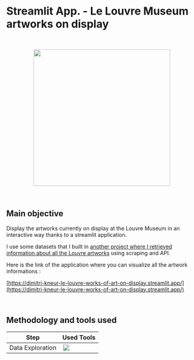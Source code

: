 # Streamlit App. - Le Louvre Museum artworks on display

<br>

<p align="center">
  <a><img src="Demo_streamlit_le_louvre.gif" width="360px" /></a>
</p>

<br>

## Main objective

Display the artworks currently on display at the Louvre Museum in an interactive way thanks to a streamlit application.

I use some datasets that I built in [another project where I retrieved information about all the Louvre artworks](https://github.com/DimitriKneur/Retrieve-Artworks-Louvre-using-Scraping-and-API) using scraping and API.

Here is the link of the application where you can visualize all the artwork informations :

[https://dimitri-kneur-le-louvre-works-of-art-on-display.streamlit.app/](https://dimitri-kneur-le-louvre-works-of-art-on-display.streamlit.app/)

<br>

## Methodology and tools used

| Step | Used Tools |
|------|------------|
| Data Exploration | <img style="padding:2px" src="https://img.shields.io/badge/streamlit-FF4B4B.svg?style=for-the-badge&logo=streamlit&logoColor=black"/> |   
